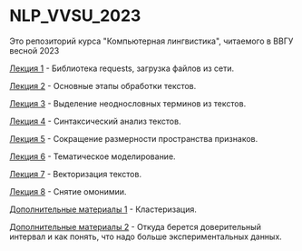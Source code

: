 # NLP_VVSU_2023
Это репозиторий курса "Компьютерная лингвистика", читаемого в ВВГУ весной 2023

[Лекция 1](https://github.com/klyshinsky/NLP_VVSU_2023/blob/main/Lecture_1_requests.ipynb) - Библиотека requests, загрузка файлов из сети.

[Лекция 2](https://github.com/klyshinsky/NLP_VVSU_2023/blob/main/Lecture_2_text_processing.ipynb) - Основные этапы обработки текстов.

[Лекция 3](https://github.com/klyshinsky/NLP_VVSU_2023/blob/main/Lecture_3_collocations.ipynb) - Выделение неоднословных терминов из текстов.

[Лекция 4](https://github.com/klyshinsky/NLP_VVSU_2023/blob/main/Lecture_4_syntax_analysis.ipynb) - Синтаксический анализ текстов.

[Лекция 5](https://github.com/klyshinsky/NLP_VVSU_2023/blob/main/Lecture_5_Reduce_Space.ipynb) - Сокращение размерности пространства признаков.

[Лекция 6](https://github.com/klyshinsky/NLP_VVSU_2023/blob/main/Lecture_6_Topic_Modelling.ipynb) - Тематическое моделирование.

[Лекция 7](https://github.com/klyshinsky/NLP_VVSU_2023/blob/main/Lecture_7_W2V_Bert.ipynb) - Векторизация текстов.

[Лекция 8](https://github.com/klyshinsky/NLP_VVSU_2023/blob/main/Lecture_8_NER_disambiguation.ipynb) - Снятие омонимии.

[Дополнительные материалы 1](https://github.com/klyshinsky/NLP_VVSU_2023/blob/main/Lecture_extra_1_Clustering.ipynb) - Кластеризация.

[Дополнительные материалы 2](https://github.com/klyshinsky/NLP_VVSU_2023/blob/main/Lexture_extra_2_Statistict.ipynb) - Откуда берется доверительный интервал и как понять, что надо больше экспериментальных данных.
